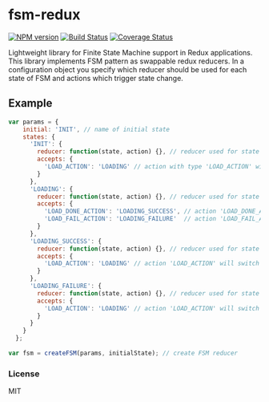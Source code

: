 # fsm-redux

[![NPM version](https://img.shields.io/npm/v/fsm-redux.svg)](https://www.npmjs.com/package/fsm-redux)
[![Build Status](https://travis-ci.org/quadreex/fsm-redux.svg?branch=master)](https://travis-ci.org/quadreex/fsm-redux)
[![Coverage Status](https://coveralls.io/repos/github/quadreex/fsm-redux/badge.svg?branch=master)](https://coveralls.io/github/quadreex/fsm-redux?branch=master)

Lightweight library for Finite State Machine support in Redux applications. This library implements FSM pattern as swappable redux reducers. In a configuration object you specify which reducer should be used for each state of FSM and actions which trigger state change.

## Example

```javascript
var params = {
    initial: 'INIT', // name of initial state
    states: {
      'INIT': {
        reducer: function(state, action) {}, // reducer used for state 'INIT'
        accepts: {
          'LOAD_ACTION': 'LOADING' // action with type 'LOAD_ACTION' will switch FSM to 'LOADING' state
        }
      },
      'LOADING': {
        reducer: function(state, action) {}, // reducer used for state 'LOADING'
        accepts: {
          'LOAD_DONE_ACTION': 'LOADING_SUCCESS', // action 'LOAD_DONE_ACTION' will switch FSM to 'LOADING_SUCCESS' state
          'LOAD_FAIL_ACTION': 'LOADING_FAILURE'  // action 'LOAD_FAIL_ACTION' will switch FSM to 'LOADING_FAILURE' state
        }
      },
      'LOADING_SUCCESS': {
        reducer: function(state, action) {}, // reducer used for state 'LOADING_SUCCESS'
        accepts: {
          'LOAD_ACTION': 'LOADING' // action 'LOAD_ACTION' will switch FSM to 'LOADING' state
        }
      },
      'LOADING_FAILURE': {
        reducer: function(state, action) {}, // reducer used for state 'LOADING_FAILURE'
        accepts: {
          'LOAD_ACTION': 'LOADING' // action 'LOAD_ACTION' will switch FSM to 'LOADING' state
        }
      }
    }
  };
  
var fsm = createFSM(params, initialState); // create FSM reducer
```

### License

MIT

